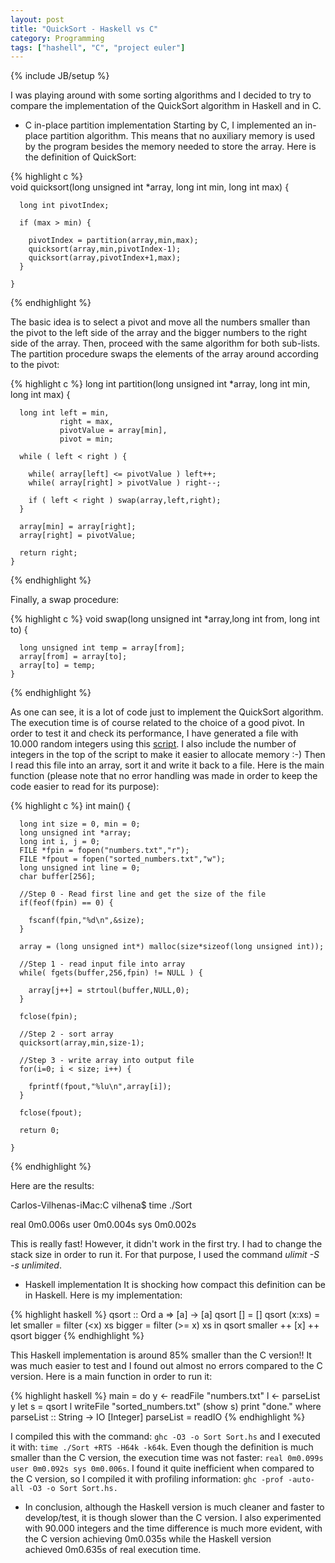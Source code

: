 ```yaml
---
layout: post
title: "QuickSort - Haskell vs C"
category: Programming
tags: ["hashell", "C", "project euler"]
---
```

{% include JB/setup %}

I was playing around with some sorting algorithms and I decided to try to
compare the implementation of the QuickSort algorithm in Haskell and in C.

  * C in-place partition implementation
Starting by C, I implemented an in-place partition algorithm. This means that
no auxiliary memory is used by the program besides the memory needed to store
the array. Here is the definition of QuickSort:

{% highlight c %}    
    void quicksort(long unsigned int *array, long int min, long int max) {
    
      long int pivotIndex;
    
      if (max > min) {
    
        pivotIndex = partition(array,min,max);
        quicksort(array,min,pivotIndex-1);
        quicksort(array,pivotIndex+1,max);
      }
    
    }
{% endhighlight %}

The basic idea is to select a pivot and move all the numbers smaller than the
pivot to the left side of the array and the bigger numbers to the right side
of the array. Then, proceed with the same algorithm for both sub-lists. The
partition procedure swaps the elements of the array around according to the
pivot:

{% highlight c %}
    long int partition(long unsigned int *array, long int min, long int max) {
    
      long int left = min,
               right = max,
               pivotValue = array[min],
               pivot = min;
    
      while ( left < right ) {
    
        while( array[left] <= pivotValue ) left++;
        while( array[right] > pivotValue ) right--;
    
        if ( left < right ) swap(array,left,right);
      }
    
      array[min] = array[right];
      array[right] = pivotValue;
    
      return right;
    }
{% endhighlight %}

Finally, a swap procedure:

{% highlight c %}
    void swap(long unsigned int *array,long int from, long int to) {
    
      long unsigned int temp = array[from];
      array[from] = array[to];
      array[to] = temp;
    }
{% endhighlight %}

As one can see, it is a lot of code just to implement the QuickSort algorithm.
The execution time is of course related to the choice of a good pivot. In
order to test it and check its performance, I have generated a file with 10.000 random integers using this
[script](http://vilhena.wordpress.com/2010/07/03/bash-generate-file-with-n-random-integers/). 
I also include the number of integers in the top of the
script to make it easier to allocate memory :-) Then I read this file into an
array, sort it and write it back to a file. Here is the main function (please
note that no error handling was made in order to keep the code easier to read
for its purpose):

{% highlight c %}
    int main() {
    
      long int size = 0, min = 0;
      long unsigned int *array;
      long int i, j = 0;
      FILE *fpin = fopen("numbers.txt","r");
      FILE *fpout = fopen("sorted_numbers.txt","w");
      long unsigned int line = 0;
      char buffer[256];
    
      //Step 0 - Read first line and get the size of the file
      if(feof(fpin) == 0) {
    
        fscanf(fpin,"%d\n",&size);
      }
    
      array = (long unsigned int*) malloc(size*sizeof(long unsigned int));
    
      //Step 1 - read input file into array
      while( fgets(buffer,256,fpin) != NULL ) {
    
        array[j++] = strtoul(buffer,NULL,0);
      }
    
      fclose(fpin);
    
      //Step 2 - sort array
      quicksort(array,min,size-1);
    
      //Step 3 - write array into output file
      for(i=0; i < size; i++) {
    
        fprintf(fpout,"%lu\n",array[i]);
      }
    
      fclose(fpout);
    
      return 0;
    
    }
{% endhighlight %}

Here are the results:

Carlos-Vilhenas-iMac:C vilhena$ time ./Sort

real 0m0.006s
user 0m0.004s
sys 0m0.002s

This is really fast! However, it didn't work in the first try. I had to change
the stack size in order to run it. For that purpose, I used the command
_ulimit -S -s unlimited_.

  * Haskell implementation
It is shocking how compact this definition can be in Haskell. Here is my
implementation:
    
{% highlight haskell %}
    qsort :: Ord a => [a] -> [a]
    qsort [] = []
    qsort (x:xs) =
      let smaller = filter (<x) xs
          bigger  = filter (>= x) xs
      in qsort smaller ++ [x] ++ qsort bigger
{% endhighlight %}

This Haskell implementation is around 85% smaller than the C version!! It was
much easier to test and I found out almost no errors compared to the C
version. Here is a main function in order to run it:

{% highlight haskell %}
    main = do y <- readFile "numbers.txt"
              l <- parseList y
              let s = qsort l
              writeFile "sorted_numbers.txt" (show s)
              print "done."
      where
        parseList :: String -> IO [Integer]
        parseList = readIO
{% endhighlight %}

I compiled this with the command: `ghc -O3 -o Sort Sort.hs` and I executed it
with: `time ./Sort +RTS -H64k -k64k`. Even though the definition is much smaller
than the C version, the execution time was not faster: `real 0m0.099s user
0m0.092s sys 0m0.006s`. I found it quite inefficient when compared to the C
version, so I compiled it with profiling information: `ghc -prof -auto-all -O3
-o Sort Sort.hs.` 

  * In conclusion, although the Haskell version is much cleaner and faster to develop/test, it is though slower than the C version. I also experimented with 90.000 integers and the time difference is much more evident, with the C version achieving 0m0.035s while the Haskell version achieved 0m0.635s of real execution time.

